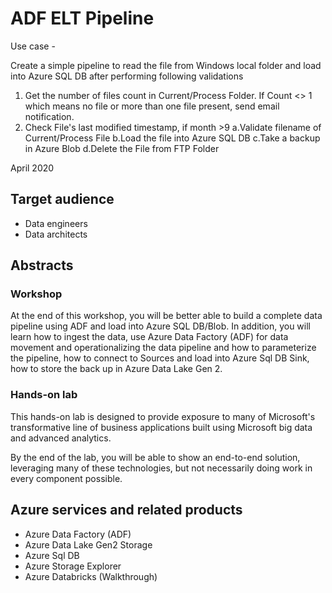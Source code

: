 # ADF ELT Pipeline

Use case -

Create a simple pipeline to read the file from Windows local folder and load into Azure SQL DB after performing following validations

1. Get the number of files count in Current/Process Folder. If Count <> 1 which means no file or more than one file present, send email notification.
2. Check File's last modified timestamp, if month >9
    a.Validate filename of Current/Process File
    b.Load the file into Azure SQL DB
    c.Take a backup in Azure Blob
    d.Delete the File from FTP Folder


April 2020

## Target audience

- Data engineers
- Data architects

## Abstracts

### Workshop

At the end of this workshop, you will be better able to build a complete data pipeline using ADF and load into Azure SQL DB/Blob.
In addition, you will learn how to ingest the data, use Azure Data Factory (ADF) for data movement and operationalizing the data pipeline and how to parameterize the pipeline, how to connect to Sources and load into Azure Sql DB Sink, how to store the back up in Azure Data Lake Gen 2.


### Hands-on lab

This hands-on lab is designed to provide exposure to many of Microsoft's transformative line of business applications built using Microsoft big data and advanced analytics.

By the end of the lab, you will be able to show an end-to-end solution, leveraging many of these technologies, but not necessarily doing work in every component possible.

## Azure services and related products

- Azure Data Factory (ADF)
- Azure Data Lake Gen2 Storage
- Azure Sql DB
- Azure Storage Explorer
- Azure Databricks (Walkthrough)
